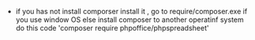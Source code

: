 - if you has not install comporser
  install it , go to require/composer.exe if you use window OS
  else install composer to another operatinf system
  do this code 'composer require phpoffice/phpspreadsheet'
